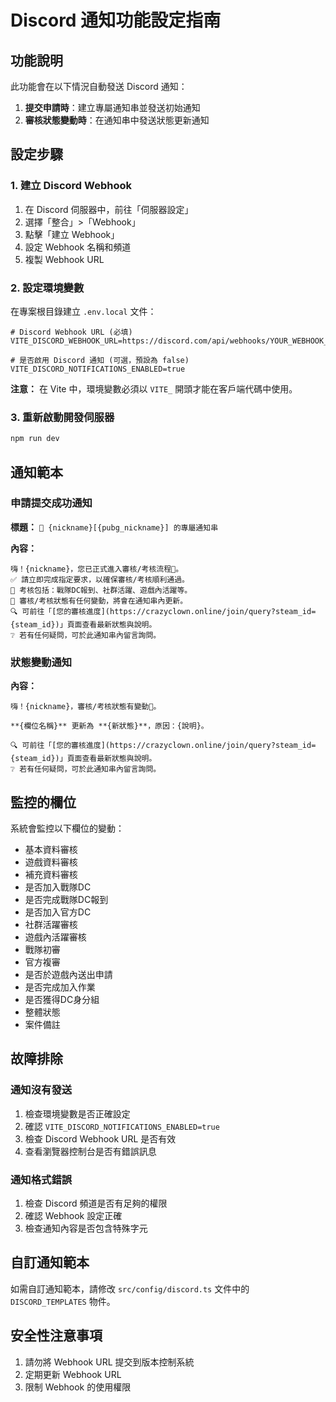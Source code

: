 # Discord 通知功能設定指南

## 功能說明

此功能會在以下情況自動發送 Discord 通知：

1. **提交申請時**：建立專屬通知串並發送初始通知
2. **審核狀態變動時**：在通知串中發送狀態更新通知

## 設定步驟

### 1. 建立 Discord Webhook

1. 在 Discord 伺服器中，前往「伺服器設定」
2. 選擇「整合」>「Webhook」
3. 點擊「建立 Webhook」
4. 設定 Webhook 名稱和頻道
5. 複製 Webhook URL

### 2. 設定環境變數

在專案根目錄建立 `.env.local` 文件：

```env
# Discord Webhook URL (必填)
VITE_DISCORD_WEBHOOK_URL=https://discord.com/api/webhooks/YOUR_WEBHOOK_ID/YOUR_WEBHOOK_TOKEN

# 是否啟用 Discord 通知 (可選，預設為 false)
VITE_DISCORD_NOTIFICATIONS_ENABLED=true
```

**注意：** 在 Vite 中，環境變數必須以 `VITE_` 開頭才能在客戶端代碼中使用。

### 3. 重新啟動開發伺服器

```bash
npm run dev
```

## 通知範本

### 申請提交成功通知

**標題：** `🔔 {nickname}[{pubg_nickname}] 的專屬通知串`

**內容：**
```
嗨！{nickname}，您已正式進入審核/考核流程👀。
✅ 請立即完成指定要求，以確保審核/考核順利通過。
📜 考核包括：戰隊DC報到、社群活躍、遊戲內活躍等。
🔔 審核/考核狀態有任何變動，將會在通知串內更新。
🔍 可前往「[您的審核進度](https://crazyclown.online/join/query?steam_id={steam_id})」頁面查看最新狀態與說明。
❔ 若有任何疑問，可於此通知串內留言詢問。
```

### 狀態變動通知

**內容：**
```
嗨！{nickname}，審核/考核狀態有變動🔔。

**{欄位名稱}** 更新為 **{新狀態}**，原因：{說明}。

🔍 可前往「[您的審核進度](https://crazyclown.online/join/query?steam_id={steam_id})」頁面查看最新狀態與說明。
❔ 若有任何疑問，可於此通知串內留言詢問。
```

## 監控的欄位

系統會監控以下欄位的變動：

- 基本資料審核
- 遊戲資料審核
- 補充資料審核
- 是否加入戰隊DC
- 是否完成戰隊DC報到
- 是否加入官方DC
- 社群活躍審核
- 遊戲內活躍審核
- 戰隊初審
- 官方複審
- 是否於遊戲內送出申請
- 是否完成加入作業
- 是否獲得DC身分組
- 整體狀態
- 案件備註

## 故障排除

### 通知沒有發送

1. 檢查環境變數是否正確設定
2. 確認 `VITE_DISCORD_NOTIFICATIONS_ENABLED=true`
3. 檢查 Discord Webhook URL 是否有效
4. 查看瀏覽器控制台是否有錯誤訊息

### 通知格式錯誤

1. 檢查 Discord 頻道是否有足夠的權限
2. 確認 Webhook 設定正確
3. 檢查通知內容是否包含特殊字元

## 自訂通知範本

如需自訂通知範本，請修改 `src/config/discord.ts` 文件中的 `DISCORD_TEMPLATES` 物件。

## 安全性注意事項

1. 請勿將 Webhook URL 提交到版本控制系統
2. 定期更新 Webhook URL
3. 限制 Webhook 的使用權限
